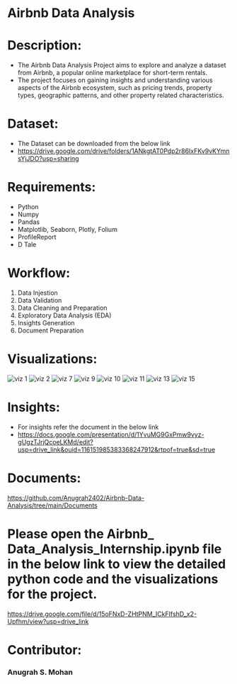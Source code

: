 # Airbnb Data Analysis

# Description:
* The Airbnb Data Analysis Project aims to explore and analyze a dataset from Airbnb, a popular online marketplace for short-term rentals.
* The project focuses on gaining insights and understanding various aspects of the Airbnb ecosystem, such as pricing trends, property types, geographic patterns, and other property related characteristics.

# Dataset:
* The Dataset can be downloaded from the below link
* https://drive.google.com/drive/folders/1ANkgtAT0Pdp2r86IxFKv9vKYmnsYjJDO?usp=sharing

# Requirements:
* Python
* Numpy
* Pandas
* Matplotlib, Seaborn, Plotly, Folium
* ProfileReport
* D Tale
  
#  Workflow:
1. Data Injestion
2. Data Validation
3. Data Cleaning and Preparation
4. Exploratory Data Analysis (EDA)
5. Insights Generation
6. Document Preparation

# Visualizations:
![viz 1](https://github.com/Anugrah2402/Airbnb-Data-Analysis/assets/114797140/aafd2426-4ae6-4306-b883-c05b7b5cce11)
![viz 2](https://github.com/Anugrah2402/Airbnb-Data-Analysis/assets/114797140/cc18d2d1-c270-45aa-81c7-3ae367978c41)
![viz 7](https://github.com/Anugrah2402/Airbnb-Data-Analysis/assets/114797140/c160742b-2479-4c56-a3cc-85ed556fb629)
![viz 9](https://github.com/Anugrah2402/Airbnb-Data-Analysis/assets/114797140/fd0530ef-3e16-4bff-aaef-f1c2a9938045)
![viz 10](https://github.com/Anugrah2402/Airbnb-Data-Analysis/assets/114797140/2d638442-49ba-421f-a07d-9997880e6edc)
![viz 11](https://github.com/Anugrah2402/Airbnb-Data-Analysis/assets/114797140/77948a45-643c-4d30-871b-7e41f106e30b)
![viz 13](https://github.com/Anugrah2402/Airbnb-Data-Analysis/assets/114797140/8c8aa4bf-5985-40e0-973e-2d39797b2509)
![viz 15](https://github.com/Anugrah2402/Airbnb-Data-Analysis/assets/114797140/6e4b5905-19b0-42bd-8231-317eaa5ddede)

# Insights:
* For insights refer the document in the below link
* https://docs.google.com/presentation/d/1YvuMG9GxPmw9vyz-gUgzTJrjQcoeLKMd/edit?usp=drive_link&ouid=116151985383368247912&rtpof=true&sd=true

# Documents:
https://github.com/Anugrah2402/Airbnb-Data-Analysis/tree/main/Documents

# Please open the Airbnb_ Data_Analysis_Internship.ipynb file in the below link to view the detailed python code and the visualizations for the project.
https://drive.google.com/file/d/15oFNxD-ZHtPNM_ICkFIfshD_x2-Upfhm/view?usp=drive_link

# Contributor:
### Anugrah S. Mohan
